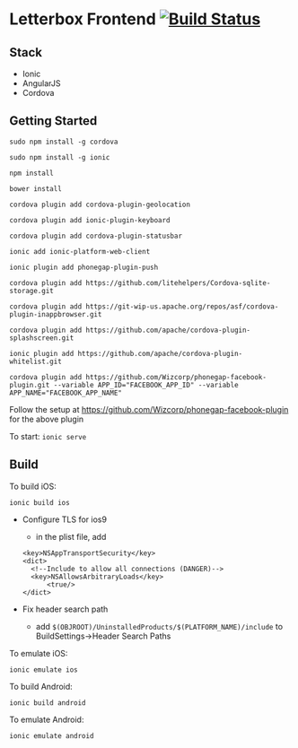 # Letterbox Frontend [![Build Status](https://travis-ci.org/LetterboxDev/frontend.svg?branch=production)](https://travis-ci.org/LetterboxDev/frontend)

## Stack

- Ionic
- AngularJS
- Cordova

## Getting Started

`sudo npm install -g cordova`

`sudo npm install -g ionic`

`npm install`

`bower install`

`cordova plugin add cordova-plugin-geolocation`

`cordova plugin add ionic-plugin-keyboard`

`cordova plugin add cordova-plugin-statusbar`

`ionic add ionic-platform-web-client`

`ionic plugin add phonegap-plugin-push`

`cordova plugin add https://github.com/litehelpers/Cordova-sqlite-storage.git`

`cordova plugin add https://git-wip-us.apache.org/repos/asf/cordova-plugin-inappbrowser.git`

`cordova plugin add https://github.com/apache/cordova-plugin-splashscreen.git`

`ionic plugin add https://github.com/apache/cordova-plugin-whitelist.git`

`cordova plugin add https://github.com/Wizcorp/phonegap-facebook-plugin.git --variable APP_ID="FACEBOOK_APP_ID" --variable APP_NAME="FACEBOOK_APP_NAME"`

Follow the setup at https://github.com/Wizcorp/phonegap-facebook-plugin for the above plugin

To start:
`ionic serve`

## Build

To build iOS:

`ionic build ios`

- Configure TLS for ios9

  - in the plist file, add
  ```
  <key>NSAppTransportSecurity</key>
  <dict>
    <!--Include to allow all connections (DANGER)-->
    <key>NSAllowsArbitraryLoads</key>
        <true/>
  </dict>
  ```

- Fix header search path
  - add `$(OBJROOT)/UninstalledProducts/$(PLATFORM_NAME)/include` to BuildSettings->Header Search Paths

To emulate iOS:

`ionic emulate ios`

To build Android:

`ionic build android`

To emulate Android:

`ionic emulate android`

